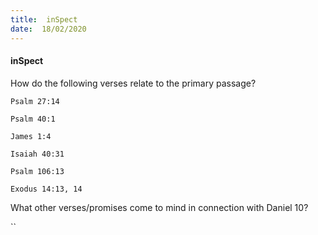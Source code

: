```yaml
---
title:  inSpect
date:  18/02/2020
---
```


#### inSpect

How do the following verses relate to the primary passage?

`Psalm 27:14`

`Psalm 40:1`

`James 1:4`

`Isaiah 40:31`

`Psalm 106:13`

`Exodus 14:13, 14`

What other verses/promises come to mind in connection with Daniel 10?

``